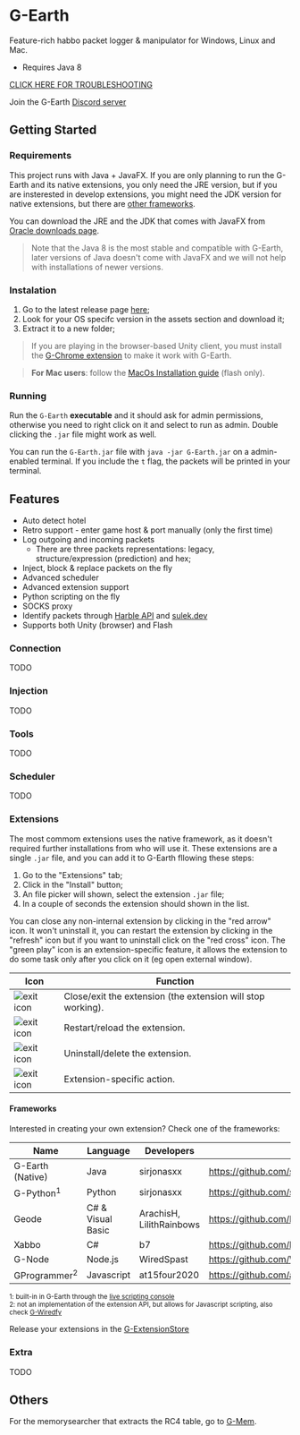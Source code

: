 # G-Earth
Feature-rich habbo packet logger & manipulator for Windows, Linux and Mac.

- Requires Java 8

[CLICK HERE FOR TROUBLESHOOTING](https://github.com/sirjonasxx/G-Earth/wiki/Troubleshooting)

Join the G-Earth [Discord server](https://discord.gg/AVkcF8y)

## Getting Started

### Requirements

This project runs with Java + JavaFX. If you are only planning to run the G-Earth and its native extensions, you only need the JRE version, but if you are insterested in develop extensions, you might need the JDK version for native extensions, but there are [other frameworks](#frameworks).

You can download the JRE and the JDK that comes with JavaFX from [Oracle downloads page](https://www.oracle.com/java/technologies/downloads/#java8).

> Note that the Java 8 is the most stable and compatible with G-Earth, later versions of Java doesn't come with JavaFX and we will not help with installations of newer versions.

### Instalation

1. Go to the latest release page [here](https://github.com/sirjonasxx/G-Earth/releases/latest);
1. Look for your OS specifc version in the assets section and download it;
1. Extract it to a new folder;

> If you are playing in the browser-based Unity client, you must install the [G-Chrome extension](https://chrome.google.com/webstore/detail/g-chrome/cdjgbghobmfmfcenhoahgfnfpcadddag) to make it work with G-Earth.

> **For Mac users**: follow the [MacOs Installation guide](https://github.com/sirjonasxx/G-Earth/wiki/macOs-Installation-guide) (flash only).

### Running

Run the `G-Earth` **executable** and it should ask for admin permissions, otherwise you need to right click on it and select to run as admin. Double clicking the `.jar` file might work as well.

You can run the `G-Earth.jar` file with `java -jar G-Earth.jar` on a admin-enabled terminal. If you include the `t` flag, the packets will be printed in your terminal.

## Features

* Auto detect hotel
* Retro support - enter game host & port manually (only the first time)
* Log outgoing and incoming packets
  * There are three packets representations: legacy, structure/expression (prediction) and hex;
* Inject, block & replace packets on the fly
* Advanced scheduler
* Advanced extension support
* Python scripting on the fly
* SOCKS proxy
* Identify packets through [Harble API](https://api.harble.net/messages/) and [sulek.dev](https://www.sulek.dev)
* Supports both Unity (browser) and Flash

### Connection

TODO

### Injection

TODO

### Tools

TODO

### Scheduler

TODO

### Extensions

The most commom extensions uses the native framework, as it doesn't required further installations from who will use it. These extensions are a single `.jar` file, and you can add it to G-Earth fllowing these steps:

1. Go to the "Extensions" tab;
1. Click in the "Install" button;
1. An file picker will shown, select the extension `.jar` file;
1. In a couple of seconds the extension should shown in the list.

You can close any non-internal extension by clicking in the "red arrow" icon. It won't uninstall it, you can restart the extension by clicking in the "refresh" icon but if you want to uninstall click on the "red cross" icon. The "green play" icon is an extension-specific feature, it allows the extension to do some task only after you click on it (eg open external window).

Icon|Function
-|-
![exit icon](https://github.com/sirjonasxx/G-Earth/blob/master/G-Earth/src/main/resources/gearth/ui/buttons/files/ButtonExit.png?raw=true)|Close/exit the extension (the extension will stop working).
![exit icon](https://github.com/sirjonasxx/G-Earth/blob/master/G-Earth/src/main/resources/gearth/ui/buttons/files/ButtonReload.png?raw=true)|Restart/reload the extension.
![exit icon](https://github.com/sirjonasxx/G-Earth/blob/master/G-Earth/src/main/resources/gearth/ui/buttons/files/ButtonDelete.png?raw=true)|Uninstall/delete the extension.
![exit icon](https://github.com/sirjonasxx/G-Earth/blob/master/G-Earth/src/main/resources/gearth/ui/buttons/files/ButtonResume.png?raw=true)|Extension-specific action.

#### Frameworks

Interested in creating your own extension? Check one of the frameworks: 

Name | Language | Developers | Github
--- | --- | --- | --- |
G-Earth (Native) | Java | sirjonasxx | https://github.com/sirjonasxx/G-Earth
G-Python<sup>1</sup> | Python | sirjonasxx | https://github.com/sirjonasxx/G-Python
Geode | C# & Visual Basic | ArachisH, LilithRainbows | https://github.com/LilithRainbows/Geode
Xabbo | C# | b7 | https://github.com/b7c/Xabbo.Scripter
G-Node | Node.js | WiredSpast | https://github.com/WiredSpast/G-Node
GProgrammer<sup>2</sup> | Javascript | at15four2020 | https://github.com/at15four2020/GProgrammer/wiki

<sub>1: built-in in G-Earth through the [live scripting console](https://github.com/sirjonasxx/G-Earth/wiki/G-Python-qtConsole) </sub>  
<sub>2: not an implementation of the extension API, but allows for Javascript scripting, also check [G-Wiredfy](https://github.com/at15four2020/G-Wiredfy) </sub>

Release your extensions in the [G-ExtensionStore](https://github.com/sirjonasxx/G-ExtensionStore)

### Extra

TODO

## Others

For the memorysearcher that extracts the RC4 table, go to [G-Mem](https://github.com/sirjonasxx/G-Mem).
